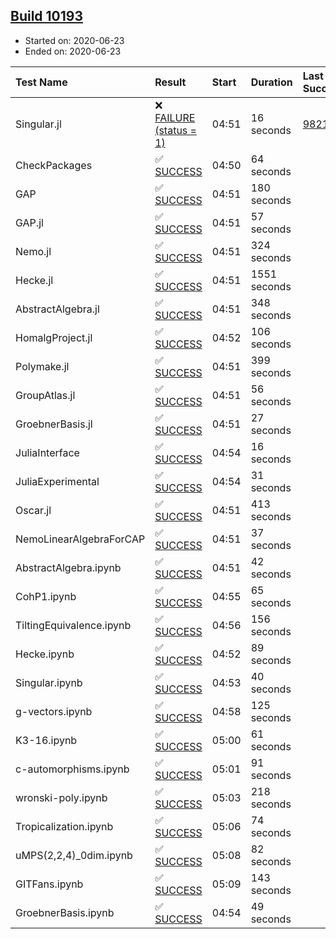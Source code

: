 ## [Build 10193](https://oscarci.mathematik.uni-kl.de/job/oscar/10193/)

* Started on: 2020-06-23
* Ended on: 2020-06-23

| Test Name    | Result | Start | Duration | Last Success | First Failure |
|:-------------|:-------|:------|:---------|:-------------|:--------------|
| Singular.jl | ❌ [FAILURE (status = 1)](https://oscarci.mathematik.uni-kl.de/job/oscar/10193/artifact/logs/build-10193/Singular.jl.log) | 04:51 | 16 seconds | [9821](https://oscarci.mathematik.uni-kl.de/job/oscar/9821/) | [9822](https://oscarci.mathematik.uni-kl.de/job/oscar/9822/) |
| CheckPackages | ✅ [SUCCESS](https://oscarci.mathematik.uni-kl.de/job/oscar/10193/artifact/logs/build-10193/CheckPackages.log) | 04:50 | 64 seconds |  |  |
| GAP | ✅ [SUCCESS](https://oscarci.mathematik.uni-kl.de/job/oscar/10193/artifact/logs/build-10193/GAP.log) | 04:51 | 180 seconds |  |  |
| GAP.jl | ✅ [SUCCESS](https://oscarci.mathematik.uni-kl.de/job/oscar/10193/artifact/logs/build-10193/GAP.jl.log) | 04:51 | 57 seconds |  |  |
| Nemo.jl | ✅ [SUCCESS](https://oscarci.mathematik.uni-kl.de/job/oscar/10193/artifact/logs/build-10193/Nemo.jl.log) | 04:51 | 324 seconds |  |  |
| Hecke.jl | ✅ [SUCCESS](https://oscarci.mathematik.uni-kl.de/job/oscar/10193/artifact/logs/build-10193/Hecke.jl.log) | 04:51 | 1551 seconds |  |  |
| AbstractAlgebra.jl | ✅ [SUCCESS](https://oscarci.mathematik.uni-kl.de/job/oscar/10193/artifact/logs/build-10193/AbstractAlgebra.jl.log) | 04:51 | 348 seconds |  |  |
| HomalgProject.jl | ✅ [SUCCESS](https://oscarci.mathematik.uni-kl.de/job/oscar/10193/artifact/logs/build-10193/HomalgProject.jl.log) | 04:52 | 106 seconds |  |  |
| Polymake.jl | ✅ [SUCCESS](https://oscarci.mathematik.uni-kl.de/job/oscar/10193/artifact/logs/build-10193/Polymake.jl.log) | 04:51 | 399 seconds |  |  |
| GroupAtlas.jl | ✅ [SUCCESS](https://oscarci.mathematik.uni-kl.de/job/oscar/10193/artifact/logs/build-10193/GroupAtlas.jl.log) | 04:51 | 56 seconds |  |  |
| GroebnerBasis.jl | ✅ [SUCCESS](https://oscarci.mathematik.uni-kl.de/job/oscar/10193/artifact/logs/build-10193/GroebnerBasis.jl.log) | 04:51 | 27 seconds |  |  |
| JuliaInterface | ✅ [SUCCESS](https://oscarci.mathematik.uni-kl.de/job/oscar/10193/artifact/logs/build-10193/JuliaInterface.log) | 04:54 | 16 seconds |  |  |
| JuliaExperimental | ✅ [SUCCESS](https://oscarci.mathematik.uni-kl.de/job/oscar/10193/artifact/logs/build-10193/JuliaExperimental.log) | 04:54 | 31 seconds |  |  |
| Oscar.jl | ✅ [SUCCESS](https://oscarci.mathematik.uni-kl.de/job/oscar/10193/artifact/logs/build-10193/Oscar.jl.log) | 04:51 | 413 seconds |  |  |
| NemoLinearAlgebraForCAP | ✅ [SUCCESS](https://oscarci.mathematik.uni-kl.de/job/oscar/10193/artifact/logs/build-10193/NemoLinearAlgebraForCAP.log) | 04:51 | 37 seconds |  |  |
| AbstractAlgebra.ipynb | ✅ [SUCCESS](https://oscarci.mathematik.uni-kl.de/job/oscar/10193/artifact/logs/build-10193/AbstractAlgebra.ipynb.log) | 04:51 | 42 seconds |  |  |
| CohP1.ipynb | ✅ [SUCCESS](https://oscarci.mathematik.uni-kl.de/job/oscar/10193/artifact/logs/build-10193/CohP1.ipynb.log) | 04:55 | 65 seconds |  |  |
| TiltingEquivalence.ipynb | ✅ [SUCCESS](https://oscarci.mathematik.uni-kl.de/job/oscar/10193/artifact/logs/build-10193/TiltingEquivalence.ipynb.log) | 04:56 | 156 seconds |  |  |
| Hecke.ipynb | ✅ [SUCCESS](https://oscarci.mathematik.uni-kl.de/job/oscar/10193/artifact/logs/build-10193/Hecke.ipynb.log) | 04:52 | 89 seconds |  |  |
| Singular.ipynb | ✅ [SUCCESS](https://oscarci.mathematik.uni-kl.de/job/oscar/10193/artifact/logs/build-10193/Singular.ipynb.log) | 04:53 | 40 seconds |  |  |
| g-vectors.ipynb | ✅ [SUCCESS](https://oscarci.mathematik.uni-kl.de/job/oscar/10193/artifact/logs/build-10193/g-vectors.ipynb.log) | 04:58 | 125 seconds |  |  |
| K3-16.ipynb | ✅ [SUCCESS](https://oscarci.mathematik.uni-kl.de/job/oscar/10193/artifact/logs/build-10193/K3-16.ipynb.log) | 05:00 | 61 seconds |  |  |
| c-automorphisms.ipynb | ✅ [SUCCESS](https://oscarci.mathematik.uni-kl.de/job/oscar/10193/artifact/logs/build-10193/c-automorphisms.ipynb.log) | 05:01 | 91 seconds |  |  |
| wronski-poly.ipynb | ✅ [SUCCESS](https://oscarci.mathematik.uni-kl.de/job/oscar/10193/artifact/logs/build-10193/wronski-poly.ipynb.log) | 05:03 | 218 seconds |  |  |
| Tropicalization.ipynb | ✅ [SUCCESS](https://oscarci.mathematik.uni-kl.de/job/oscar/10193/artifact/logs/build-10193/Tropicalization.ipynb.log) | 05:06 | 74 seconds |  |  |
| uMPS(2,2,4)_0dim.ipynb | ✅ [SUCCESS](https://oscarci.mathematik.uni-kl.de/job/oscar/10193/artifact/logs/build-10193/uMPS-2-2-4-_0dim.ipynb.log) | 05:08 | 82 seconds |  |  |
| GITFans.ipynb | ✅ [SUCCESS](https://oscarci.mathematik.uni-kl.de/job/oscar/10193/artifact/logs/build-10193/GITFans.ipynb.log) | 05:09 | 143 seconds |  |  |
| GroebnerBasis.ipynb | ✅ [SUCCESS](https://oscarci.mathematik.uni-kl.de/job/oscar/10193/artifact/logs/build-10193/GroebnerBasis.ipynb.log) | 04:54 | 49 seconds |  |  |
